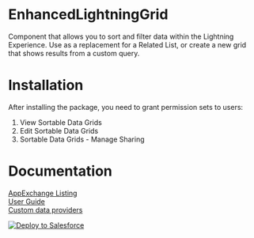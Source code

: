 # EnhancedLightningGrid
Component that allows you to sort and filter data within the Lightning Experience. Use as a replacement for a Related List, or create a new grid that shows results from a custom query.

# Installation
After installing the package, you need to grant permission sets to users:
1. View Sortable Data Grids
2. Edit Sortable Data Grids
3. Sortable Data Grids - Manage Sharing

# Documentation  
[AppExchange Listing](https://appexchange.salesforce.com/listingDetail?listingId=a0N3A00000EVK8iUAH)   
[User Guide](../master/Enhanced%20Data%20Grid%20User%20Guide%20November%202017.pdf)  
[Custom data providers](https://docs.google.com/document/d/e/2PACX-1vS7bBZ7yxMt9soqmd3M8rMiLh0Whj370x70mQ7fLcdYjPR75QfqynSJ0FTvrCZF4Bs1MtEXMDzFPQYi/pub)

<a href="https://githubsfdeploy.herokuapp.com">
  <img alt="Deploy to Salesforce"
       src="https://raw.githubusercontent.com/afawcett/githubsfdeploy/master/deploy.png">
</a>
